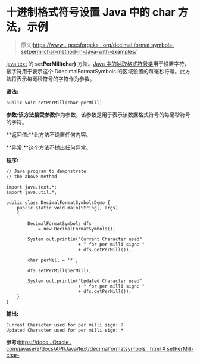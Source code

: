 # 十进制格式符号设置 Java 中的 char 方法，示例

> 原文:[https://www . geesforgeks . org/decimal format symbols-setpermilchar-method-in-Java-with-examples/](https://www.geeksforgeeks.org/decimalformatsymbols-setpermillchar-method-in-java-with-examples/)

[java.text](https://www.geeksforgeeks.org/tag/java-text-package/) 的 **setPerMill(char)** 方法。[Java 中的抽取格式符号类](https://www.geeksforgeeks.org/tag/java-decimalformatsymbols/)用于设置字符，该字符用于表示这个 DdecimalFormatSymbols 的区域设置的每毫秒符号。此方法将表示每毫秒符号的字符作为参数。

**语法:**

```
public void setPerMill(char perMill)

```

**参数:**该方法接受**参数**作为参数，该参数是用于表示该数据格式符号的每毫秒符号的字符。

**返回值:**此方法不设置任何内容。

**异常:**这个方法不抛出任何异常。

**程序:**

```
// Java program to demonstrate
// the above method

import java.text.*;
import java.util.*;

public class DecimalFormatSymbolsDemo {
    public static void main(String[] args)
    {

        DecimalFormatSymbols dfs
            = new DecimalFormatSymbols();

        System.out.println("Current Character used"
                           + " for per milli sign: "
                           + dfs.getPerMill());

        char perMill = '*';

        dfs.setPerMill(perMill);

        System.out.println("Updated Character used"
                           + " for per milli sign: "
                           + dfs.getPerMill());
    }
}
```

**输出:**

```
Current Character used for per milli sign: ?
Updated Character used for per milli sign: *

```

**参考:**[https://docs . Oracle . com/javase/9/docs/API/Java/text/decimalformatsymbols . html # setPerMill-char-](https://docs.oracle.com/javase/9/docs/api/java/text/DecimalFormatSymbols.html#setPerMill-char-)